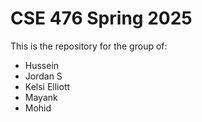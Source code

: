 # CSE 476 Spring 2025
This is the repository for the group of:
- Hussein
- Jordan S
- Kelsi Elliott
- Mayank
- Mohid
